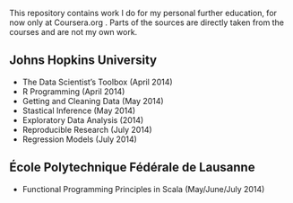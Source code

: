 This repository contains work I do for my personal further education, for now only at Coursera.org . 
Parts of the sources are directly taken from the courses and are not my own work.

## Johns Hopkins University

* The Data Scientist’s Toolbox (April 2014)
* R Programming (April 2014)
* Getting and Cleaning Data (May 2014)
* Stastical Inference (May 2014)
* Exploratory Data Analysis (2014)
* Reproducible Research (July 2014)
* Regression Models (July 2014)

## École Polytechnique Fédérale de Lausanne

*  Functional Programming Principles in Scala (May/June/July 2014)

